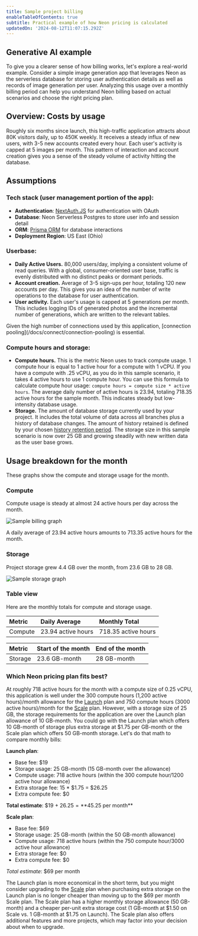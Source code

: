 ```yaml
---
title: Sample project billing
enableTableOfContents: true
subtitle: Practical example of how Neon pricing is calculated
updatedOn: '2024-08-12T11:07:15.292Z'
---
```


## Generative AI example

To give you a clearer sense of how billing works, let's explore a real-world example. Consider a simple image generation app that leverages Neon as the serverless database for storing user authentication details as well as records of image generation per user. Analyzing this usage over a monthly billing period can help you understand Neon billing based on actual scenarios and choose the right pricing plan.

## Overview: Costs by usage

Roughly six months since launch, this high-traffic application attracts about 80K visitors daily, up to 450K weekly. It receives a steady influx of new users, with 3-5 new accounts created every hour. Each user's activity is capped at 5 images per month. This pattern of interaction and account creation gives you a sense of the steady volume of activity hitting the database.

## Assumptions

### Tech stack (user management portion of the app):

- **Authentication**: [NextAuth.JS](https://next-auth.js.org/) for authentication with OAuth
- **Database**: Neon Serverless Postgres to store user info and session detail
- **ORM**: [Prisma ORM](https://www.prisma.io/) for database interactions
- **Deployment Region**: US East (Ohio)

### Userbase:

- **Daily Active Users.** 80,000 users/day, implying a consistent volume of read queries. With a global, consumer-oriented user base, traffic is evenly distributed with no distinct peaks or dormant periods.
- **Account creation.** Average of 3-5 sign-ups per hour, totaling 120 new accounts per day. This gives you an idea of the number of write operations to the database for user authentication.
- **User activity.** Each user's usage is capped at 5 generations per month. This includes logging IDs of generated photos and the incremental number of generations, which are written to the relevant tables.

<Admonition type="note">
Given the high number of connections used by this application, [connection pooling](/docs/connect/connection-pooling) is essential.
</Admonition>

### Compute hours and storage:

- **Compute hours.** This is the metric Neon uses to track compute usage. 1 compute hour is equal to 1 active hour for a compute with 1 vCPU. If you have a compute with .25 vCPU, as you do in this sample scenario, it takes 4 active hours to use 1 compute hour. You can use this formula to calculate compute hour usage: `compute hours = compute size * active hours`. The average daily number of active hours is 23.94, totaling 718.35 active hours for the sample month. This indicates steady but low-intensity database usage.
- **Storage.** The amount of database storage currently used by your project. It includes the total volume of data across all branches plus a history of database changes. The amount of history retained is defined by your chosen [history retention period](/docs/manage/projects#configure-history-retention). The storage size in this sample scenario is now over 25 GB and growing steadily with new written data as the user base grows.

## Usage breakdown for the month

These graphs show the compute and storage usage for the month.

### Compute

Compute usage is steady at almost 24 active hours per day across the month.

![Sample billing graph](/docs/introduction/billing_compute_graph.png)

A daily average of 23.94 active hours amounts to 713.35 active hours for the month.

### Storage

Project storage grew 4.4 GB over the month, from 23.6 GB to 28 GB.

![Sample storage graph](/docs/introduction/billing_storage_graph.png)

### Table view

Here are the monthly totals for compute and storage usage.

| Metric  | Daily Average      | Monthly Total       |
| :------ | :----------------- | :------------------ |
| Compute | 23.94 active hours | 718.35 active hours |

| Metric  | Start of the month | End of the month |
| :------ | :----------------- | :--------------- |
| Storage | 23.6 GB-month      | 28 GB-month      |

### Which Neon pricing plan fits best?

At roughly 718 active hours for the month with a compute size of 0.25 vCPU, this application is well under the 300 compute hours (1,200 active hours)/month allowance for the [Launch](/docs/introduction/plans##launch) plan and 750 compute hours (3000 active hours)/month for the [Scale](/docs/introduction/plans#scale) plan. However, with a storage size of 25 GB, the storage requirements for the application are over the Launch plan allowance of 10 GB-month. You could go with the Launch plan which offers 10 GB-month of storage plus extra storage at $1.75 per GB-month or the Scale plan which offers 50 GB-month storage. Let's do that math to compare monthly bills:

**Launch plan**:

- Base fee: $19
- Storage usage: 25 GB-month (15 GB-month over the allowance)
- Compute usage: 718 active hours (within the 300 compute hour/1200 active hour allowance)
- Extra storage fee: 15 \* $1.75 = $26.25
- Extra compute fee: $0

**Total estimate**: $19 + $26.25 = **$45.25 per month**

**Scale plan**:

- Base fee: $69
- Storage usage: 25 GB-month (within the 50 GB-month allowance)
- Compute usage: 718 active hours (within the 750 compute hour/3000 active hour allowance)
- Extra storage fee: $0
- Extra compute fee: $0

_Total estimate_: $69 per month

The Launch plan is more economical in the short term, but you might consider upgrading to the [Scale](/docs/introduction/plans#scale) plan when purchasing extra storage on the Launch plan is no longer cheaper than moving up to the $69 per month Scale plan. The Scale plan has a higher monthly storage allowance (50 GB-month) and a cheaper per-unit extra storage cost (1 GB-month at $1.50 on Scale vs. 1 GB-month at $1.75 on Launch). The Scale plan also offers additional features and more projects, which may factor into your decision about when to upgrade.
